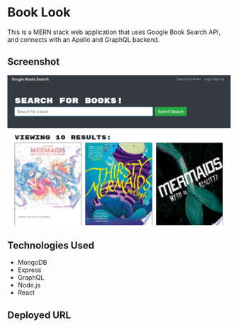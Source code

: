 # Book Look

This is a MERN stack web application that uses Google Book Search API, and connects with an Apollo and GraphQL backend.

## Screenshot

![screenshot](./client/public/Capture.PNG)

## Technologies Used

- MongoDB
- Express
- GraphQL
- Node.js
- React

## Deployed URL

